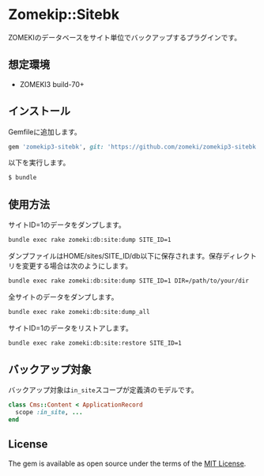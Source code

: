 # Zomekip::Sitebk

ZOMEKIのデータベースをサイト単位でバックアップするプラグインです。

## 想定環境

* ZOMEKI3 build-70+

## インストール

Gemfileに追加します。

```ruby
gem 'zomekip3-sitebk', git: 'https://github.com/zomeki/zomekip3-sitebk.git'
```

以下を実行します。

```bash
$ bundle
```

## 使用方法

サイトID=1のデータをダンプします。

```bash
bundle exec rake zomeki:db:site:dump SITE_ID=1
```

ダンプファイルはHOME/sites/SITE_ID/db以下に保存されます。保存ディレクトリを変更する場合は次のようにします。

```bash
bundle exec rake zomeki:db:site:dump SITE_ID=1 DIR=/path/to/your/dir
```

全サイトのデータをダンプします。

```bash
bundle exec rake zomeki:db:site:dump_all
```

サイトID=1のデータをリストアします。

```bash
bundle exec rake zomeki:db:site:restore SITE_ID=1
```

## バックアップ対象

バックアップ対象は`in_site`スコープが定義済のモデルです。

```ruby
class Cms::Content < ApplicationRecord
  scope :in_site, ...
end
```

## License

The gem is available as open source under the terms of the [MIT License](http://opensource.org/licenses/MIT).
